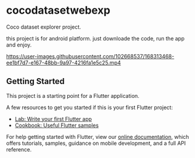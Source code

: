 # cocodatasetwebexp

Coco dataset explorer project.

this project is for android platform.
just downloade the code, run the app and enjoy.











https://user-images.githubusercontent.com/102668537/168313468-ee1bf7d7-e167-48bb-9a97-4216fa1e5c25.mp4






## Getting Started




This project is a starting point for a Flutter application.

A few resources to get you started if this is your first Flutter project:

- [Lab: Write your first Flutter app](https://flutter.dev/docs/get-started/codelab)
- [Cookbook: Useful Flutter samples](https://flutter.dev/docs/cookbook)

For help getting started with Flutter, view our
[online documentation](https://flutter.dev/docs), which offers tutorials,
samples, guidance on mobile development, and a full API reference.
